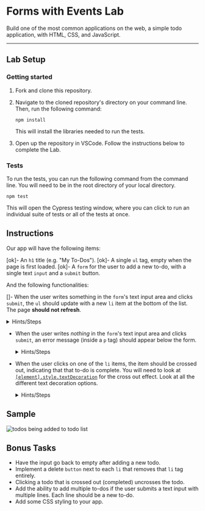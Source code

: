 # Forms with Events Lab

Build one of the most common applications on the web, a simple todo application, with HTML, CSS, and JavaScript.

---

## Lab Setup

### Getting started

1. Fork and clone this repository.

1. Navigate to the cloned repository's directory on your command line. Then, run the following command:

   ```
   npm install
   ```

   This will install the libraries needed to run the tests.

1. Open up the repository in VSCode. Follow the instructions below to complete the Lab.

### Tests

To run the tests, you can run the following command from the command line. You will need to be in the root directory of your local directory.

```
npm test
```

This will open the Cypress testing window, where you can click to run an individual suite of tests or all of the tests at once.

## Instructions

Our app will have the following items:

[ok]- An `h1` title (e.g. "My To-Dos").
[ok]- A single `ul` tag, empty when the page is first loaded.
[ok]- A `form` for the user to add a new to-do, with a single text `input` and a `submit` button.

And the following functionalities:

[]- When the user writes something in the `form`'s text input area and clicks `submit`, the `ul` should update with a new `li` item at the bottom of the list. The page **should not refresh**.

  <details>
    <summary>
      Hints/Steps
    </summary>

1. Add an event listener to the form with `.addEventListener`. What event do you want to listen for?
2. Remember, what does `event.preventDefault()` do?
3. Grab the value the user typed from the text input. Do you remember what property of the input node has this? If not Google it or ask a peer.
4. Create new `li` element with `document.createElement()`. Set its `textContent` property to be the text the user typed.
5. Don't forget to append the created `li` to the list.

  </details>

- When the user writes _nothing_ in the `form`'s text input area and clicks `submit`, an error message (inside a `p` tag) should appear below the form.

  <details>
    <summary>
      Hints/Steps
    </summary>

  1. How can you check if the input text has something typed or not?
  2. Have an empty paragraph that is above the `<ul>` and under the `<form>`. If the user didn't type anything, modify the content of the paragraph to display a text like: 'Error. Todo cannot be empty'

  </details>

- When the user clicks on one of the `li` items, the item should be crossed out, indicating that that to-do is complete. You will need to look at [`[element].style.textDecoration`](https://www.w3schools.com/jsref/prop_style_textdecoration.asp) for the cross out effect. Look at all the different text decoration options.

  <details>
    <summary>
      Hints/Steps
    </summary>

  1. You will need to add an event listener to all the `li` elements. Those `li` elements have yet to be created. How can you add an event listener to these?
  2. How can you only affect the `li` that was clicked on?

  </details>

## Sample

![todos being added to todo list](/todos.gif)

## Bonus Tasks

- Have the input go back to empty after adding a new todo.
- Implement a delete `button` next to each `li` that removes that `li` tag entirely.
- Clicking a todo that is crossed out (completed) uncrosses the todo.
- Add the ability to add multiple to-dos if the user submits a text input with multiple lines. Each line should be a new to-do.
- Add some CSS styling to your app.
